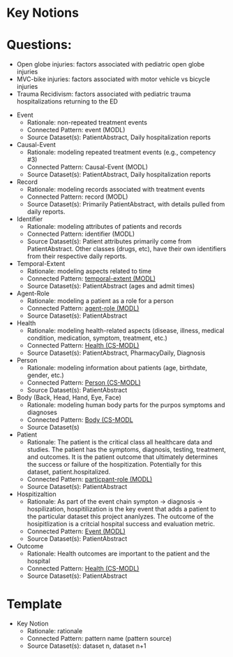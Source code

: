 # Key Notions

# Questions:

- Open globe injuries: factors associated with pediatric open globe injuries 
- MVC-bike injuries: factors associated with motor vehicle vs bicycle injuries 
- Trauma Recidivism: factors associated with pediatric trauma hospitalizations returning to the ED 

* Event
    * Rationale: non-repeated treatment events
    * Connected Pattern: event (MODL)
    * Source Dataset(s): PatientAbstract, Daily hospitalization reports
* Causal-Event
    * Rationale: modeling repeated treatment events (e.g., competency #3)
    * Connected Pattern: Causal-Event (MODL)
    * Source Dataset(s): PatientAbstract, Daily hospitalization reports
* Record
    * Rationale: modeling records associated with treatment events
    * Connected Pattern: record (MODL)
    * Source Dataset(s): Primarily PatientAbstract, with details pulled from daily reports.
* Identifier
    * Rationale: modeling attributes of patients and records
    * Connected Pattern: identifier (MODL)
    * Source Dataset(s): Patient attributes primarily come from PatientAbstract. Other classes (drugs, etc), have their own identifiers from their respective daily reports.
* Temporal-Extent
    * Rationale: modeling aspects related to time
    * Connected Pattern: [temporal-extent (MODL)](https://github.com/kastle-lab/modular-ontology-design-library/tree/master/modl/temporal-extent)
    * Source Dataset(s): PatientAbstract (ages and admit times)
* Agent-Role
    * Rationale: modeling a patient as a role for a person
    * Connected Pattern: [agent-role (MODL)](https://github.com/kastle-lab/modular-ontology-design-library/tree/master/modl/agent-role)
    * Source Dataset(s): PatientAbstract
* Health
    * Rationale: modeling health-related aspects (disease, illness, medical condition, medication, symptom, treatment, etc.)
    * Connected Pattern: [Health (CS-MODL)](https://github.com/kastle-lab/commonsense-micropatterns/blob/master/csmodl/patterns/Health.ttl)
    * Source Dataset(s): PatientAbstract, PharmacyDaily, Diagnosis
* Person
    * Rationale: modeling information about patients (age, birthdate, gender, etc.)
    * Connected Pattern: [Person (CS-MODL)](https://github.com/kastle-lab/commonsense-micropatterns/blob/master/csmodl/patterns/Person.ttl)
    * Source Dataset(s): PatientAbstract
* Body (Back, Head, Hand, Eye, Face)
    * Rationale: modeling human body parts for the purpos symptoms and diagnoses
    * Connected Pattern: [Body (CS-MODL](https://github.com/kastle-lab/commonsense-micropatterns/blob/master/csmodl/patterns/Body.ttl)
    * Source Dataset(s)
* Patient
    * Rationale: The patient is the critical class all healthcare data and studies.  The patient has the symptoms, diagnosis, testing, treatment, and outcomes.  It is the patient outcome that ultimately determines the success or failure of the hospitization.  Potentially for this dataset, patient.hospitalized.
    * Connected Pattern: [particpant-role (MODL)](https://github.com/kastle-lab/modular-ontology-design-library/tree/master/modl/participant-role)
    * Source Dataset(s): PatientAbstract
* Hospitizaltion
    * Rationale: As part of the event chain sympton -> diagnosis -> hospilization, hospitilization is the key event that adds a patient to the particular dataset this project ananlyzes.  The outcome of the hosipitlization is a critcial hospital success and evaluation metric.
    * Connected Pattern: [Event (MODL)](https://github.com/kastle-lab/modular-ontology-design-library/tree/master/modl/event)
    * Source Dataset(s): PatientAbstract
* Outcome
    * Rationale: Health outcomes are important to the patient and the hospital
    * Connected Pattern: [Health (CS-MODL)](https://github.com/kastle-lab/commonsense-micropatterns/blob/master/csmodl/patterns/Health.ttl)
    * Source Dataset(s): PatientAbstract

# Template

* Key Notion
    * Rationale: rationale
    * Connected Pattern: pattern name (pattern source)
    * Source Dataset(s): dataset n, dataset n+1
